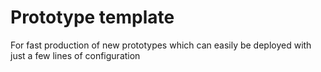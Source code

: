# Prototype template

For fast production of new prototypes which can easily be deployed with just a few lines of configuration